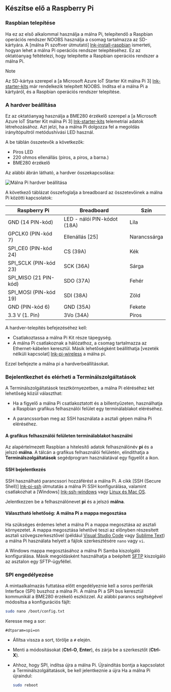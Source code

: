 ## <a name="prepare-your-raspberry-pi"></a>Készítse elő a Raspberry Pi

### <a name="install-raspbian"></a>Raspbian telepítése

Ha ez az első alkalommal használja a málna Pi, telepítendő a Raspbian operációs rendszer NOOBS használja a csomag tartalmazza az SD-kártyára. A [málna Pi szoftver útmutató] [ lnk-install-raspbian] ismerteti, hogyan lehet a málna Pi operációs rendszer telepítéséhez. Ez az oktatóanyag feltételezi, hogy telepítette a Raspbian operációs rendszer a málna Pi.

> [!NOTE]
> Az SD-kártya szerepel a [a Microsoft Azure IoT Starter Kit málna Pi 3] [ lnk-starter-kits] már rendelkezik telepített NOOBS. Indítsa el a málna Pi a kártyáról, és a Raspbian operációs rendszer telepítése.

### <a name="set-up-the-hardware"></a>A hardver beállítása

Ez az oktatóanyag használja a BME280 érzékelő szerepel a [a Microsoft Azure IoT Starter Kit málna Pi 3] [ lnk-starter-kits] telemetriai adatok létrehozásához. Azt jelzi, ha a málna Pi dolgozza fel a megoldás irányítópultról metódushívási LED használ.

A be táblán összetevők a következők:

- Piros LED
- 220 ohmos ellenállás (piros, a piros, a barna.)
- BME280 érzékelő

Az alábbi ábrán látható, a hardver összekapcsolása:

![Málna Pi hardver beállítása][img-connection-diagram]

A következő táblázat összefoglalja a breadboard az összetevőinek a málna Pi közötti kapcsolatok:

| Raspberry Pi            | Breadboard             |Szín         |
| ----------------------- | ---------------------- | ------------- |
| GND (14 PIN-kód)            | LED - nálói PIN-kódot (18A)      | Lila          |
| GPCLK0 (PIN-kód 7)          | Ellenállás [25]         | Narancssárga          |
| SPI_CE0 (PIN-kód 24)        | CS (39A)               | Kék          |
| SPI_SCLK (PIN-kód 23)       | SCK (36A)              | Sárga        |
| SPI_MISO (21 PIN-kód)       | SDO (37A)              | Fehér         |
| SPI_MOSI (PIN-kód 19)       | SDI (38A)              | Zöld         |
| GND (PIN-kód 6)             | GND (35A)              | Fekete         |
| 3.3 V (1. Pin)           | 3Vo (34A)              | Piros           |

A hardver-telepítés befejezéséhez kell:

- Csatlakoztassa a málna Pi Kit része tápegység.
- A málna Pi csatlakoznak a hálózathoz, a csomag tartalmazza az Ethernet-kábelen keresztül. Másik lehetőségként beállíthatja [vezeték nélküli kapcsolat] [ lnk-pi-wireless] a málna pi.

Ezzel befejezte a málna pi a hardverbeállításokat.

### <a name="sign-in-and-access-the-terminal"></a>Bejelentkezhet és elérheti a Terminálszolgáltatások

A Terminálszolgáltatások tesztkörnyezetben, a málna Pi eléréséhez két lehetőség közül választhat:

- Ha a figyelő a málna Pi csatlakoztatott és a billentyűzeten, használhatja a Raspbian grafikus felhasználói felület egy terminálablakot eléréséhez.

- A parancssorban meg az SSH használata a asztali gépen málna Pi eléréséhez.

#### <a name="use-a-terminal-window-in-the-gui"></a>A grafikus felhasználói felületen terminálablakot használni

Az alapértelmezett Raspbian a hitelesítő adatok felhasználónév **pi** és a jelszó **málna**. A tálcán a grafikus felhasználói felületén, elindíthatja a **Terminálszolgáltatások** segédprogram használatával egy figyelőt a ikon.

#### <a name="sign-in-with-ssh"></a>SSH bejelentkezés

SSH használható parancssori hozzáférést a málna Pi. A cikk [SSH (Secure Shell)] [ lnk-pi-ssh] útmutatás a málna Pi SSH konfigurálása, valamint csatlakozhat a [Windows] [ lnk-ssh-windows] vagy [ Linux és Mac OS][lnk-ssh-linux].

Jelentkezzen be a felhasználónevet **pi** és a jelszó **málna**.

#### <a name="optional-share-a-folder-on-your-raspberry-pi"></a>Választható lehetőség: A málna Pi a mappa megosztása

Ha szükséges érdemes lehet a málna Pi a mappa megosztása az asztali környezetet. A mappa megosztása lehetővé teszi az előnyben részesített asztali szövegszerkesztővel (például [Visual Studio Code](https://code.visualstudio.com/) vagy [Sublime Text](http://www.sublimetext.com/)) a málna Pi használata helyett a fájlok szerkesztésére `nano` vagy `vi`.

A Windows mappa megosztásához a málna Pi Samba kiszolgáló konfigurálása. Másik megoldásként használhatja a beépített [SFTP](https://www.raspberrypi.org/documentation/remote-access/) kiszolgáló az asztalon egy SFTP-ügyféllel.

### <a name="enable-spi"></a>SPI engedélyezése

A mintaalkalmazás futtatása előtt engedélyeznie kell a soros perifériák Interface (SPI) buszhoz a málna Pi. A málna Pi a SPI bus keresztül kommunikál a BME280 érzékelő eszközzel. Az alábbi parancs segítségével módosítsa a konfigurációs fájlt:

```sh
sudo nano /boot/config.txt
```

Keresse meg a sor:

`#dtparam=spi=on`

- Állítsa vissza a sort, törölje a `#` elején.
- Menti a módosításokat (**Ctrl-O**, **Enter**), és zárja be a szerkesztőt (**Ctrl-X**).
- Ahhoz, hogy SPI, indítsa újra a málna Pi. Újraindítás bontja a kapcsolatot a Terminálszolgáltatások, be kell jelentkeznie a újra Ha a málna Pi újraindul:

  ```sh
  sudo reboot
  ```


[img-connection-diagram]: media/iot-suite-v1-raspberry-pi-kit-prepare-pi/rpi2_remote_monitoring.png

[lnk-install-raspbian]: https://www.raspberrypi.org/learning/software-guide/quickstart/
[lnk-pi-wireless]: https://www.raspberrypi.org/documentation/configuration/wireless/README.md
[lnk-pi-ssh]: https://www.raspberrypi.org/documentation/remote-access/ssh/README.md
[lnk-ssh-windows]: https://www.raspberrypi.org/documentation/remote-access/ssh/windows.md
[lnk-ssh-linux]: https://www.raspberrypi.org/documentation/remote-access/ssh/unix.md
[lnk-starter-kits]: https://azure.microsoft.com/develop/iot/starter-kits/